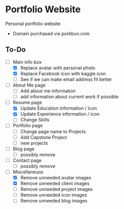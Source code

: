 # Portfolio Website
Personal portfolio website 

- Domain purchased via porkbun.com

## To-Do
- [ ] Main info box
    - [x] Replace avatar with personal photo
    - [x] Replace Facebook icon with kaggle icon
    - [ ] See if we can make email address fit better
- [ ] About Me page
    - [ ] Add about me information
    - [ ] add information about current work if possible
- [ ] Resume page
    - [x] Update Education information / icon
    - [x] Update Experience information / icon
    - [ ] Change Skills
- [ ] Portfolio page
    - [ ] Change page name to Projects
    - [ ] Add Capstone Project
    - [ ] new projects
- [ ] Blog page
    - [ ] possibly remove
- [ ] Contact page
    - [ ] possibly remove
- [ ] Miscellaneuos
    - [x] Remove unneeded avatar images
    - [x] Remove unneeded client images
    - [ ] Remove unneeded project images
    - [ ] Remove unneeded icon images
    - [ ] Remove unneeded blog images
